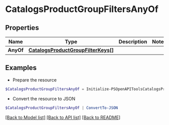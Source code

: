 # CatalogsProductGroupFiltersAnyOf
## Properties

Name | Type | Description | Notes
------------ | ------------- | ------------- | -------------
**AnyOf** | [**CatalogsProductGroupFilterKeys[]**](CatalogsProductGroupFilterKeys.md) |  | 

## Examples

- Prepare the resource
```powershell
$CatalogsProductGroupFiltersAnyOf = Initialize-PSOpenAPIToolsCatalogsProductGroupFiltersAnyOf  -AnyOf null
```

- Convert the resource to JSON
```powershell
$CatalogsProductGroupFiltersAnyOf | ConvertTo-JSON
```

[[Back to Model list]](../README.md#documentation-for-models) [[Back to API list]](../README.md#documentation-for-api-endpoints) [[Back to README]](../README.md)

